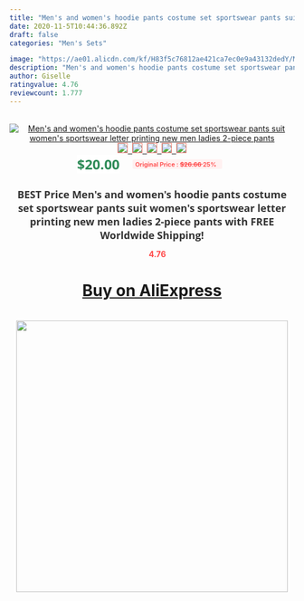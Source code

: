 ```yaml
---
title: "Men's and women's hoodie pants costume set sportswear pants suit women's sportswear letter printing new men ladies 2-piece pants"
date: 2020-11-5T10:44:36.892Z
draft: false
categories: "Men's Sets"

image: "https://ae01.alicdn.com/kf/H83f5c76812ae421ca7ec0e9a43132dedY/Men-s-and-women-s-hoodie-pants-costume-set-sportswear-pants-suit-women-s-sportswear-letter.jpg"
description: "Men's and women's hoodie pants costume set sportswear pants suit women's sportswear letter printing new men ladies 2-piece pants"
author: Giselle
ratingvalue: 4.76
reviewcount: 1.777
---
```

<br>
<div style="text-align: center;">
<a href="https://s.click.aliexpress.com/e/_AB5FDT" target="_blank" rel="nofollow noopener noreferrer"><img alt="Men's and women's hoodie pants costume set sportswear pants suit women's sportswear letter printing new men ladies 2-piece pants" class="magnifier-image" src="https://ae01.alicdn.com/kf/H83f5c76812ae421ca7ec0e9a43132dedY/Men-s-and-women-s-hoodie-pants-costume-set-sportswear-pants-suit-women-s-sportswear-letter.jpg_640x640.jpg">
<br>
<img style="border:1px solid salmon" src="https://ae01.alicdn.com/kf/H83f5c76812ae421ca7ec0e9a43132dedY/Men-s-and-women-s-hoodie-pants-costume-set-sportswear-pants-suit-women-s-sportswear-letter.jpg_120x120.jpg">&nbsp;&nbsp;<img style="border:1px solid salmon" src="https://ae01.alicdn.com/kf/H045abf475e774650b266ac1c5352386c7/Men-s-and-women-s-hoodie-pants-costume-set-sportswear-pants-suit-women-s-sportswear-letter.jpg_120x120.jpg">&nbsp;&nbsp;<img style="border:1px solid salmon" src="https://ae01.alicdn.com/kf/Hef3d76dd5f4747309c9bf2ebf4e60b6at/Men-s-and-women-s-hoodie-pants-costume-set-sportswear-pants-suit-women-s-sportswear-letter.jpg_120x120.jpg">&nbsp;&nbsp;<img style="border:1px solid salmon" src="https://ae01.alicdn.com/kf/H122114b20aef44a28666dc129edb2487a/Men-s-and-women-s-hoodie-pants-costume-set-sportswear-pants-suit-women-s-sportswear-letter.jpg_120x120.jpg">&nbsp;&nbsp;<img style="border:1px solid salmon" src="https://ae01.alicdn.com/kf/Hbd701584533946b8a025904053c863d9p/Men-s-and-women-s-hoodie-pants-costume-set-sportswear-pants-suit-women-s-sportswear-letter.jpg_120x120.jpg"></a></div><br0>
<div style="text-align: center;"><span style="background-color: white; border: 0px; box-sizing: border-box; color: seagreen; display: inline-block; font-family: &quot;open sans&quot; , &quot;arial&quot; , &quot;helvetica&quot; , sans-serif , &quot;heiti&quot;; font-size: 24px; font-stretch: inherit; font-weight: 700; line-height: inherit; margin: 0px 10px 0px 0px; padding: 0px; vertical-align: middle;">$20.00 </span>
<span style="background: rgb(255 , 241 , 241); border-radius: 3px; border: 0px; box-sizing: border-box; color: #ff4747; display: inline-block; font-family: inherit; font-size: 12px; font-stretch: inherit; font-style: inherit; font-variant: inherit; font-weight: 600; line-height: inherit; margin: 0px; padding: 2px 5px; transform: scale(0.9); vertical-align: middle;">Original Price : <b style="text-decoration: line-through;">$26.66 </b> 25%&nbsp;&nbsp;</span></div>
<h1 style="color: #333333; display: inline-block; font-family: &quot;open sans&quot; , &quot;arial&quot; , &quot;helvetica&quot; , sans-serif , &quot;heiti&quot;; font-size: 18px; font-stretch: inherit; font-weight: 700; text-align: center;">BEST Price Men's and women's hoodie pants costume set sportswear pants suit women's sportswear letter printing new men ladies 2-piece pants with FREE Worldwide Shipping!</h1>
<div style="color: #ff4747; text-align: center;">
<img src="https://4.bp.blogspot.com/-M0ZcTcb-5uY/XleCXlxnR4I/AAAAAAAAAEc/OrjgMkXV1oMQFaCRZj5HQwOCBcu3w1FegCPcBGAYYCw/s1600/star.png" style="height: 15px;">&nbsp;<b>4.76</b></div>
<div class="button_cont" align="center"><a class="buynow_a" href="https://s.click.aliexpress.com/e/_AB5FDT" target="_blank" rel="nofollow noopener noreferrer"><H1>Buy on AliExpress</H1></a></div><br>
<div class="separator" style="clear: both; text-align: center;">
<img src="https://lh3.googleusercontent.com/-pTy5HemUv9M/XlePHvY0dAI/AAAAAAAAAE4/0nX5iRUoIWY8eMW9Dpxeirr157OZliDIgCLcBGAsYHQ/s1600/badge.gif" width="480">
</div>
